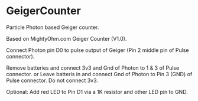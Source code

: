 # GeigerCounter
Particle Photon based Geiger counter.

Based on MightyOhm.com Geiger Counter (V1.0).

Connect Photon pin D0 to pulse output of Geiger (Pin 2 middle pin of Pulse connector).

Remove batteries and connect 3v3 and Gnd of Photon to 1 & 3 of Pulse connector.
or
Leave batteris in and connect Gnd of Photon to Pin 3 (GND) of Pulse connector. Do not connect 3v3.

Optional: Add red LED to Pin D1 via a 1K resistor and other LED pin to GND.

